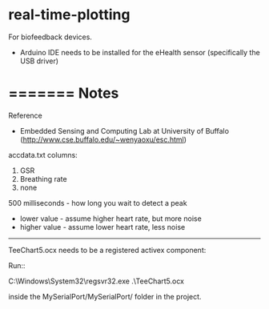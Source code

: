 real-time-plotting
==================

For biofeedback devices.

* Arduino IDE needs to be installed for the eHealth sensor
  (specifically the USB driver)

=======
Notes
==========

Reference
- Embedded Sensing and Computing Lab at University of Buffalo (http://www.cse.buffalo.edu/~wenyaoxu/esc.html)

accdata.txt columns:
1. GSR
2. Breathing rate
3. none

500 milliseconds - how long you wait to detect a peak
 - lower value - assume higher heart rate, but more noise
 - higher value - assume lower heart rate, less noise  

 
 -------------
 
 TeeChart5.ocx needs to be a registered activex component:
 
 Run::

   C:\Windows\System32\regsvr32.exe .\TeeChart5.ocx
   
 inside the MySerialPort/MySerialPort/ folder in the project.
